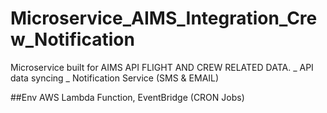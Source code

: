 # Microservice_AIMS_Integration_Crew_Notification
Microservice built for AIMS API FLIGHT AND CREW RELATED DATA.
_ API data syncing 
_ Notification Service (SMS & EMAIL)

##Env 
AWS Lambda Function, EventBridge (CRON Jobs)
